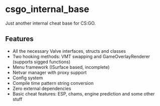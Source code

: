 # csgo_internal_base
Just another internal cheat base for CS:GO.

## Features
* All the necessary Valve interfaces, structs and classes
* Two hooking methods: VMT swapping and GameOverlayRenderer (supports sigged functions)
* Menu framework (ISurface based, incomplete)
* Netvar manager with proxy support
* Config system
* Compile time pattern string conversion
* Zero external dependencies
* Basic cheat features: ESP, chams, engine prediction and some other stuff
